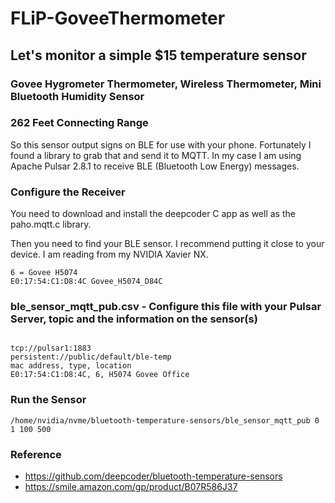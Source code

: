 # FLiP-GoveeThermometer

## Let's monitor a simple $15 temperature sensor 

### Govee Hygrometer Thermometer, Wireless Thermometer, Mini Bluetooth Humidity Sensor
### 262 Feet Connecting Range

So this sensor output signs on BLE for use with your phone.   Fortunately I found a library to grab that and send it to MQTT.
In my case I am using Apache Pulsar 2.8.1 to receive BLE (Bluetooth Low Energy) messages.

### Configure the Receiver

You need to download and install the deepcoder C app as well as the paho.mqtt.c library.

Then you need to find your BLE sensor.  I recommend putting it close to your device.   I am reading from my NVIDIA Xavier NX.

````
6 = Govee H5074
E0:17:54:C1:D8:4C Govee_H5074_D84C
````


### ble_sensor_mqtt_pub.csv - Configure this file with your Pulsar Server, topic and the information on the sensor(s)

```

tcp://pulsar1:1883
persistent://public/default/ble-temp
mac address, type, location
E0:17:54:C1:D8:4C, 6, H5074 Govee Office

```

### Run the Sensor
````
/home/nvidia/nvme/bluetooth-temperature-sensors/ble_sensor_mqtt_pub 0 1 100 500
````

### Reference

* https://github.com/deepcoder/bluetooth-temperature-sensors
* https://smile.amazon.com/gp/product/B07R586J37
